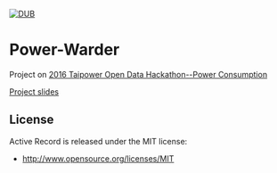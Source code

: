 [![DUB](https://img.shields.io/dub/l/vibe-d.svg)]()
# __Power-Warder__
Project on [2016 Taipower Open Data Hackathon--Power Consumption](http://www.taipower.com.tw/content/news/news02-1.aspx?sid=163)

[Project slides](https://github.com/nightheronry/Power-warder/blob/master/Power-Warder.pdf)

## __License__

Active Record is released under the MIT license:

* http://www.opensource.org/licenses/MIT

